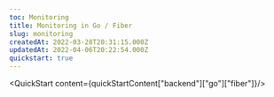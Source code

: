 ```yaml
---
toc: Monitoring
title: Monitoring in Go / Fiber 
slug: monitoring
createdAt: 2022-03-28T20:31:15.000Z
updatedAt: 2022-04-06T20:22:54.000Z
quickstart: true
---
```


<QuickStart content={quickStartContent["backend"]["go"]["fiber"]}/>

